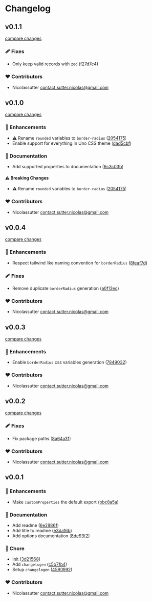 # Changelog


## v0.1.1

[compare changes](https://github.com/nicolassutter/unocss-custom-properties/compare/v0.1.0...v0.1.1)

### 🩹 Fixes

- Only keep valid records with `zod` ([f27d7c4](https://github.com/nicolassutter/unocss-custom-properties/commit/f27d7c4))

### ❤️ Contributors

- Nicolassutter <contact.sutter.nicolas@gmail.com>

## v0.1.0

[compare changes](https://github.com/nicolassutter/unocss-custom-properties/compare/v0.0.4...v0.1.0)

### 🚀 Enhancements

- ⚠️  Rename `rounded` variables to `border-radius` ([2054175](https://github.com/nicolassutter/unocss-custom-properties/commit/2054175))
- Enable support for everything in Uno CSS theme ([dad5cbf](https://github.com/nicolassutter/unocss-custom-properties/commit/dad5cbf))

### 📖 Documentation

- Add supported properties to documentation ([9c3c03b](https://github.com/nicolassutter/unocss-custom-properties/commit/9c3c03b))

#### ⚠️ Breaking Changes

- ⚠️  Rename `rounded` variables to `border-radius` ([2054175](https://github.com/nicolassutter/unocss-custom-properties/commit/2054175))

### ❤️ Contributors

- Nicolassutter <contact.sutter.nicolas@gmail.com>

## v0.0.4

[compare changes](https://github.com/nicolassutter/unocss-custom-properties/compare/v0.0.3...v0.0.4)

### 🚀 Enhancements

- Respect tailwind like naming convention for `borderRadius` ([8feaf7d](https://github.com/nicolassutter/unocss-custom-properties/commit/8feaf7d))

### 🩹 Fixes

- Remove duplicate `borderRadius` generation ([a0f13ec](https://github.com/nicolassutter/unocss-custom-properties/commit/a0f13ec))

### ❤️ Contributors

- Nicolassutter <contact.sutter.nicolas@gmail.com>

## v0.0.3

[compare changes](https://github.com/nicolassutter/unocss-custom-properties/compare/v0.0.2...v0.0.3)

### 🚀 Enhancements

- Enable `borderRadius` css variables generation ([7849032](https://github.com/nicolassutter/unocss-custom-properties/commit/7849032))

### ❤️ Contributors

- Nicolassutter <contact.sutter.nicolas@gmail.com>

## v0.0.2

[compare changes](https://github.com/nicolassutter/unocss-custom-properties/compare/v0.0.1...v0.0.2)

### 🩹 Fixes

- Fix package paths ([8a64a31](https://github.com/nicolassutter/unocss-custom-properties/commit/8a64a31))

### ❤️ Contributors

- Nicolassutter <contact.sutter.nicolas@gmail.com>

## v0.0.1


### 🚀 Enhancements

- Make `customProperties` the default export ([bbc8a5a](https://github.com/nicolassutter/unocss-custom-properties/commit/bbc8a5a))

### 📖 Documentation

- Add readme ([6e2886f](https://github.com/nicolassutter/unocss-custom-properties/commit/6e2886f))
- Add title to readme ([e3da16b](https://github.com/nicolassutter/unocss-custom-properties/commit/e3da16b))
- Add options documentation ([8de93f2](https://github.com/nicolassutter/unocss-custom-properties/commit/8de93f2))

### 🏡 Chore

- Init ([3d21568](https://github.com/nicolassutter/unocss-custom-properties/commit/3d21568))
- Add `changelogen` ([c5b7fb4](https://github.com/nicolassutter/unocss-custom-properties/commit/c5b7fb4))
- Setup `changelogen` ([4590992](https://github.com/nicolassutter/unocss-custom-properties/commit/4590992))

### ❤️ Contributors

- Nicolassutter <contact.sutter.nicolas@gmail.com>


